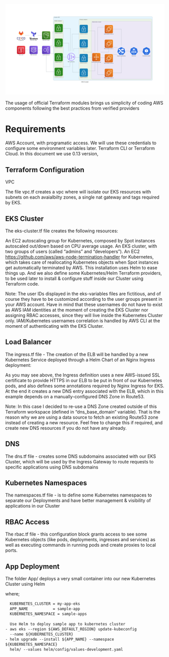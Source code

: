 <img src="./app/eks.png">


The usage of official Terraform modules brings us simplicity of coding AWS components following the best practices from verified providers

<h1>Requirements</h1>
AWS Account, with programatic access. We will use these credentials to configure some environment variables later.
Terraform CLI or Terraform Cloud. In this document we use 0.13 version,

<h2>Terraform Configuration</h2>
<p>VPC</p>
The file vpc.tf creates a vpc where will isolate our EKS resources with subnets on each avaialbilty zones, a single nat gateway and tags required by EKS.

<h2>EKS Cluster</h2>

The eks-cluster.tf file creates the following resources:

An EC2 autoscaling group for Kubernetes, composed by Spot instances autoscaled out/down based on CPU average usage.
An EKS cluster, with two groups of users (called “admins” and “developers”).
An EC2 https://github.com/aws/aws-node-termination-handler for Kubernetes, which takes care of reallocating Kubernetes objects when Spot instances get automatically terminated by AWS. This installation uses Helm to ease things up.
And we also define some Kubernetes/Helm Terraform providers, to be used later to install & configure stuff inside our Cluster using Terraform code.

Note: The user IDs displayed in the eks-variables files are fictitious, and of course they have to be customized according to the user groups present in your AWS account. Have in mind that these usernames do not have to exist as AWS IAM identities at the moment of creating the EKS Cluster nor assigning RBAC accesses, since they will live inside the Kubernetes Cluster only. IAM/Kubernetes usernames correlation is handled by AWS CLI at the moment of authenticating with the EKS Cluster.

<h2>Load Balancer</h2>
The ingress.tf file -  The creation of the ELB will be handled by a new Kubernetes Service deployed through a Helm Chart of an Nginx Ingress deployment:

As you may see above, the Ingress definition uses a new AWS-issued SSL certificate to provide HTTPS in our ELB to be put in front of our Kubernetes pods, and also defines some annotations required by Nginx Ingress for EKS. At the end it creates a new DNS entry associated with the ELB, which in this example depends on a manually-configured DNS Zone in Route53.

Note: In this case I decided to re-use a DNS Zone created outside of this Terraform workspace (defined in “dns_base_domain” variable). That is the reason why we are using a data source to fetch an existing Route53 zone instead of creating a new resource. Feel free to change this if required, and create new DNS resources if you do not have any already.

<h2>DNS</h2>
The dns.tf file - creates some DNS subdomains associated with our EKS Cluster, which will be used by the Ingress Gateway to route requests to specific applications using DNS subdomains

<h2>Kubernetes Namespaces</h2>
The namespaces.tf file - is to define some Kubernetes namespaces to separate our Deployments and have better management & visibility of applications in our Cluster

<h2>RBAC Access</h2>
The rbac.tf file - this configuration block grants access to see some Kubernetes objects (like pods, deployments, ingresses and services) as well as executing commands in running pods and create proxies to local ports.

<h2>App Deployment</h2>
The folder App/ deploys a very small container into our new Kubernetes Cluster using Helm

where;

      KUBERNETES_CLUSTER = my-app-eks
      APP_NAME           = sample-app
      KUBERNETES_NAMESPACE = sample-apps
      
      Use Helm to deploy sample app to kubernetes cluster
    - aws eks --region ${AWS_DEFAULT_REGION} update-kubeconfig
      --name ${KUBERNETES_CLUSTER}
    - helm upgrade --install ${APP_NAME} --namespace ${KUBERNETES_NAMESPACE}
      helm/ --values helm/config/values-development.yaml
